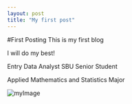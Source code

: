 ```yaml
---
layout: post
title: "My first post"
---
```

#First Posting
This is my first blog

I will do my best!

Entry Data Analyst
SBU Senior Student

Applied Mathematics and Statistics Major


![myImage](C:\Users\hoon7\OneDrive\desktop\Github\jayjung98-github-blog\jayjung98.github.io\images\2022-09-18-first\myImage.jpg)

